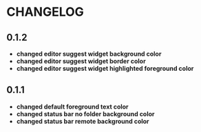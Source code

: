# **CHANGELOG**

## 0.1.2

- **changed editor suggest widget background color**
- **changed editor suggest widget border color**
- **changed editor suggest widget highlighted foreground color**

## 0.1.1

- **changed default foreground text color**
- **changed status bar no folder background color**
- **changed status bar remote background color**
